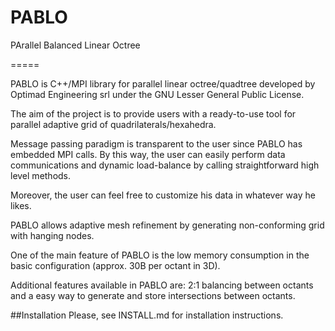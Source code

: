 PABLO
=====

PArallel Balanced Linear Octree

=====

PABLO is C++/MPI library for parallel linear octree/quadtree developed by Optimad Engineering srl under the GNU Lesser General Public License. 

The aim of the project is to provide users with a ready-to-use tool for parallel adaptive grid of quadrilaterals/hexahedra. 

Message passing paradigm is transparent to the user since PABLO has embedded MPI calls. By this way, the user can easily perform data communications and dynamic load-balance by calling straightforward high level methods. 

Moreover, the user can feel free to customize his data in whatever way he likes. 

PABLO allows adaptive mesh refinement by generating non-conforming grid with hanging nodes. 

One of the main feature of PABLO is the low memory consumption in the basic configuration (approx. 30B per octant in 3D). 

Additional features available in PABLO are: 2:1 balancing between octants and a easy way to generate and store intersections between octants.

##Installation
Please, see INSTALL.md for installation instructions.

